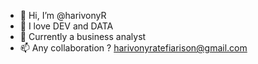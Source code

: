 - 👋 Hi, I’m @harivonyR
- 👀 I love DEV and DATA
- 🌱 Currently a business analyst
- 📫 Any collaboration ? harivonyratefiarison@gmail.com

<!---
harivonyR/harivonyR is a ✨ special ✨ repository because its `README.md` (this file) appears on your GitHub profile.
You can click the Preview link to take a look at your changes.
--->
